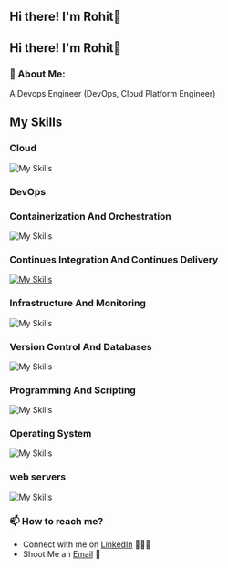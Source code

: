## Hi there! I'm Rohit👋

<!--
**Rohit2k00/Rohit2k00** is a ✨ _special_ ✨ repository because its `README.md` (this file) appears on your GitHub profile.

Here are some ideas to get you started:

- 🔭 I’m currently working on ...
- 🌱 I’m currently learning ...
- 👯 I’m looking to collaborate on ...
- 🤔 I’m looking for help with ...
- 💬 Ask me about ...
- 📫 How to reach me: ...
- 😄 Pronouns: ...
- ⚡ Fun fact: ...
-->

## Hi there! I'm Rohit👋

### 💫 About Me:
A Devops Engineer (DevOps, Cloud Platform Engineer)

## My Skills
### Cloud
![My Skills](https://skillicons.dev/icons?i=aws)
### DevOps
### Containerization And Orchestration 
![My Skills](https://skillicons.dev/icons?i=kubernetes,docker)
### Continues Integration And Continues Delivery
[![My Skills](https://skillicons.dev/icons?i=jenkins,gitlab)](https://icon.icepanel.io/Technology/svg/Argo-CD.svg)
### Infrastructure And Monitoring
![My Skills](https://skillicons.dev/icons?i=terraform,ansible,prometheus,grafana)
### Version Control And Databases
![My Skills](https://skillicons.dev/icons?i=git,github,mysql,mongodb)
### Programming And Scripting 
![My Skills](https://skillicons.dev/icons?i=python,bash,powershell)
### Operating System
![My Skills](https://skillicons.dev/icons?i=ubuntu,linux,apple,windows)
### web servers
[![My Skills](https://skillicons.dev/icons?i=nginx)](https://icon.icepanel.io/Technology/svg/Apache)

### 📫 How to reach me?

 - Connect with me on [LinkedIn](https://www.linkedin.com/in/rohit-wasnik/) 👨🏻‍💻
 - Shoot Me an [Email](mailto:imrohitofficial11@gmail.com) 💌




